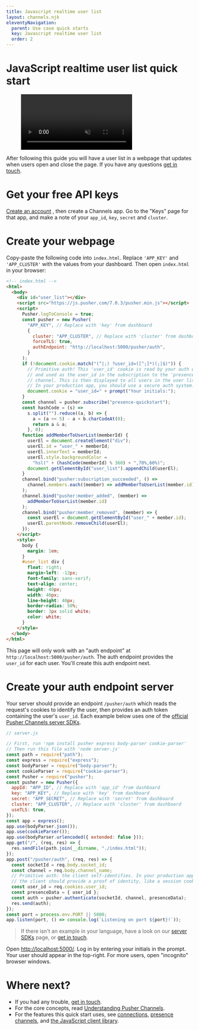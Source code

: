 ```yaml
---
title: Javascript realtime user list
layout: channels.njk
eleventyNavigation:
  parent: Use case quick starts
  key: Javascript realtime user list
  order: 2
---
```


# JavaScript realtime user list quick start

<figure class="mh0 mv5 pa0 border-box">
  <video src="/video/javascript-realtime-user-list.mp4" alt="Video of JavaScript realtime chart" autoPlay muted loop="loop" height="auto" style="max-width: 100%"></video>
</figure>

After following this guide you will have a user list in a webpage that updates when users open and close the page. If you have any questions [get in touch](https://pusher.com/support).

# Get your free API keys

<a href="https://dashboard.pusher.com/accounts/sign_up" target="_blank">Create an account</a> , then create a Channels app. Go to the "Keys" page for that app, and make a note of your `app_id`, `key`, `secret` and `cluster`.

# Create your webpage

Copy-paste the following code into `index.html`. Replace `'APP_KEY'` and `'APP_CLUSTER'` with the values from your dashboard. Then open `index.html` in your browser:

```html
<!-- index.html -->
<html>
  <body>
    <div id="user_list"></div>
    <script src="https://js.pusher.com/7.0.3/pusher.min.js"></script>
    <script>
      Pusher.logToConsole = true;
      const pusher = new Pusher(
        "APP_KEY", // Replace with 'key' from dashboard
        {
          cluster: "APP_CLUSTER", // Replace with 'cluster' from dashboard
          forceTLS: true,
          authEndpoint: "http://localhost:5000/pusher/auth",
        }
      );
      if (!document.cookie.match("(^|;) ?user_id=([^;]*)(;|$)")) {
        // Primitive auth! This 'user_id' cookie is read by your auth endpoint,
        // and used as the user_id in the subscription to the 'presence-quickstart'
        // channel. This is then displayed to all users in the user list.
        // In your production app, you should use a secure auth system.
        document.cookie = "user_id=" + prompt("Your initials:");
      }
      const channel = pusher.subscribe("presence-quickstart");
      const hashCode = (s) =>
        s.split("").reduce((a, b) => {
          a = (a << 5) - a + b.charCodeAt(0);
          return a & a;
        }, 0);
      function addMemberToUserList(memberId) {
        userEl = document.createElement("div");
        userEl.id = "user_" + memberId;
        userEl.innerText = memberId;
        userEl.style.backgroundColor =
          "hsl(" + (hashCode(memberId) % 360) + ",70%,60%)";
        document.getElementById("user_list").appendChild(userEl);
      }
      channel.bind("pusher:subscription_succeeded", () =>
        channel.members.each((member) => addMemberToUserList(member.id))
      );
      channel.bind("pusher:member_added", (member) =>
        addMemberToUserList(member.id)
      );
      channel.bind("pusher:member_removed", (member) => {
        const userEl = document.getElementById("user_" + member.id);
        userEl.parentNode.removeChild(userEl);
      });
    </script>
    <style>
      body {
        margin: 1em;
      }
      #user_list div {
        float: right;
        margin-left: -12px;
        font-family: sans-serif;
        text-align: center;
        height: 40px;
        width: 40px;
        line-height: 40px;
        border-radius: 50%;
        border: 3px solid white;
        color: white;
      }
    </style>
  </body>
</html>
```

This page will only work with an "auth endpoint" at `http://localhost:5000/pusher/auth`. The auth endpoint provides the `user_id` for each user. You'll create this auth endpoint next.

# Create your auth endpoint server

Your server should provide an endpoint `/pusher/auth` which reads the request's cookies to identify the user, then provides an auth token containing the user's `user_id`. Each example below uses one of the [official Pusher Channels server SDKs](/docs/channels/channels_libraries/libraries).

```js
// server.js

// First, run 'npm install pusher express body-parser cookie-parser'
// Then run this file with 'node server.js'
const path = require("path");
const express = require("express");
const bodyParser = require("body-parser");
const cookieParser = require("cookie-parser");
const Pusher = require("pusher");
const pusher = new Pusher({
  appId: "APP_ID", // Replace with 'app_id' from dashboard
  key: "APP_KEY", // Replace with 'key' from dashboard
  secret: "APP_SECRET", // Replace with 'secret' from dashboard
  cluster: "APP_CLUSTER", // Replace with 'cluster' from dashboard
  useTLS: true,
});
const app = express();
app.use(bodyParser.json());
app.use(cookieParser());
app.use(bodyParser.urlencoded({ extended: false }));
app.get("/", (req, res) => {
  res.sendFile(path.join(__dirname, "./index.html"));
});
app.post("/pusher/auth", (req, res) => {
  const socketId = req.body.socket_id;
  const channel = req.body.channel_name;
  // Primitive auth: the client self-identifies. In your production app,
  // the client should provide a proof of identity, like a session cookie.
  const user_id = req.cookies.user_id;
  const presenceData = { user_id };
  const auth = pusher.authenticate(socketId, channel, presenceData);
  res.send(auth);
});
const port = process.env.PORT || 5000;
app.listen(port, () => console.log(`Listening on port ${port}!`));
```

> If there isn't an example in your language, have a look on our [server SDKs](/docs/channels/channels_libraries/libraries) page, or [get in touch](https://pusher.com/support).

Open <http://localhost:5000/>. Log in by entering your initials in the prompt. Your user should appear in the top-right. For more users, open "incognito" browser windows.

# Where next?

- If you had any trouble, [get in touch](https://pusher.com/support).
- For the core concepts, read [Understanding Pusher Channels](/docs/channels).
- For the features this quick start uses, see [connections](/docs/channels/using_channels/connection), [presence channels](/docs/channels/using_channels/presence-channels), and [the JavaScript client library](/docs/channels/using_channels/client-api-overview).
